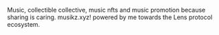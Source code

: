 Music, collectible collective, music nfts and music promotion because sharing is caring. musikz.xyz! powered by me towards the Lens protocol ecosystem.

